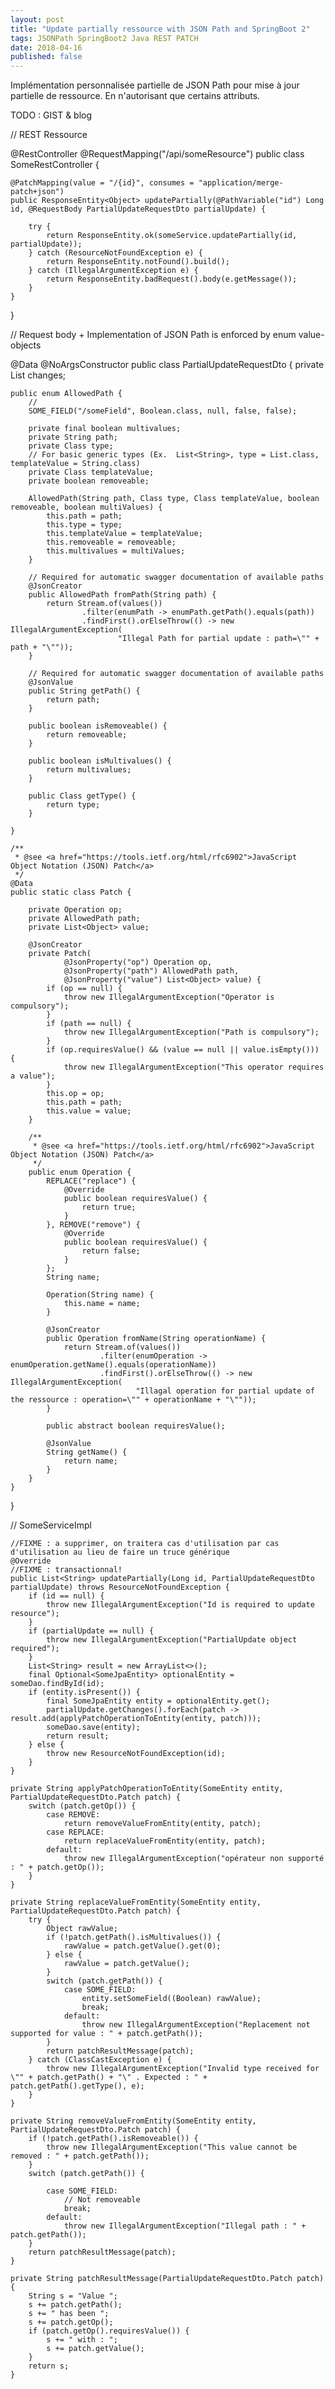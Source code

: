 ```yaml
---
layout: post
title: "Update partially ressource with JSON Path and SpringBoot 2"
tags: JSONPath SpringBoot2 Java REST PATCH
date: 2018-04-16
published: false
---
```


Implémentation personnalisée partielle de JSON Path pour mise à jour partielle de ressource. En n'autorisant que certains attributs.

TODO : GIST & blog

// REST Ressource

@RestController
@RequestMapping("/api/someResource")
public class SomeRestController {

    @PatchMapping(value = "/{id}", consumes = "application/merge-patch+json")
    public ResponseEntity<Object> updatePartially(@PathVariable("id") Long id, @RequestBody PartialUpdateRequestDto partialUpdate) {
      
        try {
            return ResponseEntity.ok(someService.updatePartially(id, partialUpdate));
        } catch (ResourceNotFoundException e) {
            return ResponseEntity.notFound().build();
        } catch (IllegalArgumentException e) {
            return ResponseEntity.badRequest().body(e.getMessage());
        }
    }   
}



// Request body + Implementation of JSON Path is enforced by enum value-objects 

@Data
@NoArgsConstructor
public class PartialUpdateRequestDto {
    private List<Patch> changes;

    public enum AllowedPath {
        //
        SOME_FIELD("/someField", Boolean.class, null, false, false);

        private final boolean multivalues;
        private String path;
        private Class type;
        // For basic generic types (Ex.  List<String>, type = List.class, templateValue = String.class)
        private Class templateValue;
        private boolean removeable;

        AllowedPath(String path, Class type, Class templateValue, boolean removeable, boolean multiValues) {
            this.path = path;
            this.type = type;
            this.templateValue = templateValue;
            this.removeable = removeable;
            this.multivalues = multiValues;
        }

        // Required for automatic swagger documentation of available paths
        @JsonCreator
        public AllowedPath fromPath(String path) {
            return Stream.of(values())
                    .filter(enumPath -> enumPath.getPath().equals(path))
                    .findFirst().orElseThrow(() -> new IllegalArgumentException(
                            "Illegal Path for partial update : path=\"" + path + "\""));
        }

        // Required for automatic swagger documentation of available paths
        @JsonValue
        public String getPath() {
            return path;
        }

        public boolean isRemoveable() {
            return removeable;
        }

        public boolean isMultivalues() {
            return multivalues;
        }

        public Class getType() {
            return type;
        }

    }

    /**
     * @see <a href="https://tools.ietf.org/html/rfc6902">JavaScript Object Notation (JSON) Patch</a>
     */
    @Data
    public static class Patch {

        private Operation op;
        private AllowedPath path;
        private List<Object> value;

        @JsonCreator
        private Patch(
                @JsonProperty("op") Operation op,
                @JsonProperty("path") AllowedPath path,
                @JsonProperty("value") List<Object> value) {
            if (op == null) {
                throw new IllegalArgumentException("Operator is compulsory");
            }
            if (path == null) {
                throw new IllegalArgumentException("Path is compulsory");
            }
            if (op.requiresValue() && (value == null || value.isEmpty())) {
                throw new IllegalArgumentException("This operator requires a value");
            }
            this.op = op;
            this.path = path;
            this.value = value;
        }

        /**
         * @see <a href="https://tools.ietf.org/html/rfc6902">JavaScript Object Notation (JSON) Patch</a>
         */
        public enum Operation {
            REPLACE("replace") {
                @Override
                public boolean requiresValue() {
                    return true;
                }
            }, REMOVE("remove") {
                @Override
                public boolean requiresValue() {
                    return false;
                }
            };
            String name;

            Operation(String name) {
                this.name = name;
            }

            @JsonCreator
            public Operation fromName(String operationName) {
                return Stream.of(values())
                        .filter(enumOperation -> enumOperation.getName().equals(operationName))
                        .findFirst().orElseThrow(() -> new IllegalArgumentException(
                                "Illagal operation for partial update of the ressource : operation=\"" + operationName + "\""));
            }

            public abstract boolean requiresValue();

            @JsonValue
            String getName() {
                return name;
            }
        }
    }
}



// SomeServiceImpl

    //FIXME : a supprimer, on traitera cas d'utilisation par cas d'utilisation au lieu de faire un truce générique
    @Override
    //FIXME : transactionnal!
    public List<String> updatePartially(Long id, PartialUpdateRequestDto partialUpdate) throws ResourceNotFoundException {
        if (id == null) {
            throw new IllegalArgumentException("Id is required to update resource");
        }
        if (partialUpdate == null) {
            throw new IllegalArgumentException("PartialUpdate object required");
        }
        List<String> result = new ArrayList<>();
        final Optional<SomeJpaEntity> optionalEntity = someDao.findById(id);
        if (entity.isPresent()) {
            final SomeJpaEntity entity = optionalEntity.get();
            partialUpdate.getChanges().forEach(patch -> result.add(applyPatchOperationToEntity(entity, patch)));
            someDao.save(entity);
            return result;
        } else {
            throw new ResourceNotFoundException(id);
        }
    }

    private String applyPatchOperationToEntity(SomeEntity entity, PartialUpdateRequestDto.Patch patch) {
        switch (patch.getOp()) {
            case REMOVE:
                return removeValueFromEntity(entity, patch);
            case REPLACE:
                return replaceValueFromEntity(entity, patch);
            default:
                throw new IllegalArgumentException("opérateur non supporté : " + patch.getOp());
        }
    }

    private String replaceValueFromEntity(SomeEntity entity, PartialUpdateRequestDto.Patch patch) {
        try {
            Object rawValue;
            if (!patch.getPath().isMultivalues()) {
                rawValue = patch.getValue().get(0);
            } else {
                rawValue = patch.getValue();
            }
            switch (patch.getPath()) {
                case SOME_FIELD:
                    entity.setSomeField((Boolean) rawValue);
                    break;
                default:
                    throw new IllegalArgumentException("Replacement not supported for value : " + patch.getPath());
            }
            return patchResultMessage(patch);
        } catch (ClassCastException e) {
            throw new IllegalArgumentException("Invalid type received for \"" + patch.getPath() + "\" . Expected : " + patch.getPath().getType(), e);
        }
    }

    private String removeValueFromEntity(SomeEntity entity, PartialUpdateRequestDto.Patch patch) {
        if (!patch.getPath().isRemoveable()) {
            throw new IllegalArgumentException("This value cannot be removed : " + patch.getPath());
        }
        switch (patch.getPath()) {

            case SOME_FIELD:
                // Not removeable
                break;
            default:
                throw new IllegalArgumentException("Illegal path : " + patch.getPath());
        }
        return patchResultMessage(patch);
    }

    private String patchResultMessage(PartialUpdateRequestDto.Patch patch) {
        String s = "Value ";
        s += patch.getPath();
        s += " has been ";
        s += patch.getOp();
        if (patch.getOp().requiresValue()) {
            s += " with : ";
            s += patch.getValue();
        }
        return s;
    }
